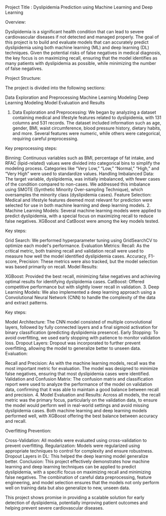 Project Title :  Dyslipidemia Prediction using Machine Learning and Deep Learning

Overview:

Dyslipidemia is a significant health condition that can lead to severe cardiovascular diseases if not detected and managed properly. The goal of this project is to build and evaluate models that can accurately predict dyslipidemia using both machine learning (ML) and deep learning (DL) techniques. Given the potential risks of false negatives in medical diagnosis, the key focus is on maximizing recall, ensuring that the model identifies as many patients with dyslipidemia as possible, while minimizing the number of false negatives.

Project Structure:

The project is divided into the following sections:

Data Exploration and Preprocessing
Machine Learning Modeling
Deep Learning Modeling
Model Evaluation and Results
1. Data Exploration and Preprocessing:
We began by analyzing a dataset containing medical and lifestyle features related to dyslipidemia, with 131 columns and 531 records. The dataset included information such as age, gender, BMI, waist circumference, blood pressure history, dietary habits, and more. Several features were numeric, while others were categorical, requiring careful preprocessing.

Key preprocessing steps:

Binning: Continuous variables such as BMI, percentage of fat intake, and RFAC (lipid-related) values were divided into categorical bins to simplify the modeling process. Categories like “Very Low,” “Low,” “Normal,” “High,” and “Very High” were used to standardize values.
Handling Imbalanced Data: The target variable, dyslipidemia, was initially imbalanced, with fewer cases of the condition compared to non-cases. We addressed this imbalance using SMOTE (Synthetic Minority Over-sampling Technique), which oversamples the minority class (dyslipidemia cases).
Feature Selection: Medical and lifestyle features deemed most relevant for prediction were selected for use in both machine learning and deep learning models.
2. Machine Learning Models:
Several machine learning models were applied to predict dyslipidemia, with a special focus on maximizing recall to reduce false negatives. XGBoost and CatBoost were among the key models tested.

Key steps:

Grid Search: We performed hyperparameter tuning using GridSearchCV to optimize each model's performance.
Evaluation Metrics:
Recall: As the critical metric, both training recall and validation recall were used to measure how well the model identified dyslipidemia cases.
Accuracy, F1-score, Precision: These metrics were also tracked, but the model selection was based primarily on recall.
Model Results:

XGBoost: Provided the best recall, minimizing false negatives and achieving optimal results for identifying dyslipidemia cases.
CatBoost: Offered competitive performance but with slightly lower recall in validation.
3. Deep Learning Models:
We also implemented a deep learning approach using a Convolutional Neural Network (CNN) to handle the complexity of the data and extract patterns.

Key steps:

Model Architecture: The CNN model consisted of multiple convolutional layers, followed by fully connected layers and a final sigmoid activation for binary classification (predicting dyslipidemia presence).
Early Stopping: To avoid overfitting, we used early stopping with patience to monitor validation loss.
Dropout Layers: Dropout was incorporated to further prevent overfitting, allowing the model to generalize better to unseen data.
Evaluation:

Recall and Precision: As with the machine learning models, recall was the most important metric for evaluation. The model was designed to minimize false negatives, ensuring that most dyslipidemia cases were identified.
Validation and Confusion Matrix: The confusion matrix and classification report were used to analyze the performance of the model on validation data, confirming that it was able to maintain a good balance between recall and precision.
4. Model Evaluation and Results:
Across all models, the recall metric was the primary focus, particularly on the validation data, to ensure the model would perform well in real-world settings and avoid missing dyslipidemia cases. Both machine learning and deep learning models performed well, with XGBoost offering the best balance between accuracy and recall.

Overfitting Prevention:

Cross-Validation: All models were evaluated using cross-validation to prevent overfitting.
Regularization: Models were regularized using appropriate techniques to control for complexity and ensure robustness.
Dropout Layers in DL: This helped the deep learning model generalize better.
Conclusion:
This project effectively demonstrates how machine learning and deep learning techniques can be applied to predict dyslipidemia, with a specific focus on maximizing recall and minimizing false negatives. The combination of careful data preprocessing, feature engineering, and model selection ensures that the models not only perform well on training data but also generalize to new, unseen data.

This project shows promise in providing a scalable solution for early detection of dyslipidemia, potentially improving patient outcomes and helping prevent severe cardiovascular diseases.
